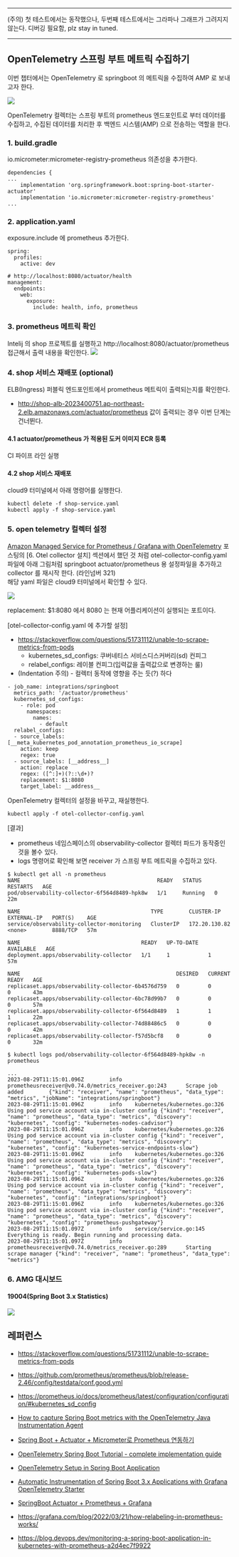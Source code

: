 ******
 (주의) 첫 테스트에서는 동작했으나, 두번째 테스트에서는 그라파나 그래프가 그려지지 않는다. 디버깅 필요함, plz stay in tuned.
******

## OpenTelemetry 스프링 부트 메트릭 수집하기 ##

이번 챕터에서는 OpenTelemetry 로 springboot 의 메트릭을 수집하여 AMP 로 보내고자 한다. 

![](https://github.com/gnosia93/eks-on-aws/blob/main/images/otel-collector-position.png)

OpenTelemetry 컬렉터는 스프링 부트의 prometheus 엔드포인트로 부터 데이터를 수집하고, 수집된 데이터를 처리한 후 백엔드 시스템(AMP) 으로 전송하는 역할을 한다.

### 1. build.gradle ###

io.micrometer:micrometer-registry-prometheus 의존성을 추가한다.
```
dependencies {
...
	implementation 'org.springframework.boot:spring-boot-starter-actuator'
	implementation 'io.micrometer:micrometer-registry-prometheus'   
...
```

### 2. application.yaml ###

exposure.include 에 prometheus 추가한다.
```
spring:
  profiles:
    active: dev

# http://localhost:8080/actuator/health
management:
  endpoints:
    web:
      exposure:
        include: health, info, prometheus
```

### 3. prometheus 메트릭 확인 ###

Intelij 의 shop 프로젝트를 실행하고 http://localhost:8080/actuator/prometheus 접근해서 출력 내용을 확인한다.
![](https://github.com/gnosia93/eks-on-aws/blob/main/images/springboot-prometheus.png)


### 4. shop 서비스 재배포 (optional) ###

ELB(Ingress) 퍼블릭 엔드포인트에서 prometheus 메트릭이 출력되는지를 확인한다. 
* http://shop-alb-2023400751.ap-northeast-2.elb.amazonaws.com/actuator/prometheus
값이 출력되는 경우 이번 단계는 건너뛴다.
  
#### 4.1 actuator/prometheus 가 적용된 도커 이미지 ECR 등록 ####
CI 파이프 라인 실행

#### 4.2 shop 서비스 재배포 ####
cloud9 터미널에서 아래 명령어를 실행한다. 
```
kubectl delete -f shop-service.yaml
kubectl apply -f shop-service.yaml
```

### 5. open telemetry 컬렉터 설정 ###

[Amazon Managed Service for Prometheus / Grafana with OpenTelemetry](https://github.com/gnosia93/eks-on-aws/blob/main/tutorial/eks-amp.md) 포스팅의 [6. Otel collector 설치] 섹션에서 했던 것 처럼 otel-collector-config.yaml 파일에 아래 그림처럼 springboot actuator/prometheus 용 설정파일을 추가하고 collector 를 재시작 한다. (라인넘버 321)  
해당 yaml 파일은 cloud9 터미널에서 확인할 수 있다.

![](https://github.com/gnosia93/eks-on-aws/blob/main/images/otel-collector-config-springboot.png)

replacement: $1:8080 에서 8080 는 현재 어플리케이션이 실행되는 포트이다. 

[otel-collector-config.yaml 에 추가할 설정]
* https://stackoverflow.com/questions/51731112/unable-to-scrape-metrics-from-pods
  * kubernetes_sd_configs: 쿠버네티스 서비스디스커버리(sd) 컨피그
  * relabel_configs: 레이블 컨피그(입력값을 출력값으로 변경하는 룰)
* (Indentation 주의) - 컬렉터 동작에 영향을 주는 듯(?) 하다
  
```
- job_name: integrations/springboot
  metrics_path: '/actuator/prometheus'
  kubernetes_sd_configs:
    - role: pod
      namespaces:
        names:
          - default
  relabel_configs:
  - source_labels: [__meta_kubernetes_pod_annotation_prometheus_io_scrape]
    action: keep
    regex: true
  - source_labels: [__address__]
    action: replace
    regex: ([^:]+)(?::\d+)?
    replacement: $1:8080
    target_label: __address__
```

OpenTelemetry 컬렉터의 설정을 바꾸고, 재실행한다. 
```
kubectl apply -f otel-collector-config.yaml
```

[결과]
* prometheus 네임스페이스의 observability-collector 컬렉터 파드가 동작중인 것을 볼수 있다.
* logs 명령어로 확인해 보면 receiver 가 스프링 부트 메트릭을 수집하고 있다. 
```
$ kubectl get all -n prometheus
NAME                                           READY   STATUS    RESTARTS   AGE
pod/observability-collector-6f564d8489-hpk8w   1/1     Running   0          22m

NAME                                         TYPE        CLUSTER-IP      EXTERNAL-IP   PORT(S)    AGE
service/observability-collector-monitoring   ClusterIP   172.20.130.82   <none>        8888/TCP   57m

NAME                                      READY   UP-TO-DATE   AVAILABLE   AGE
deployment.apps/observability-collector   1/1     1            1           57m

NAME                                                 DESIRED   CURRENT   READY   AGE
replicaset.apps/observability-collector-6b4576d759   0         0         0       43m
replicaset.apps/observability-collector-6bc78d99b7   0         0         0       57m
replicaset.apps/observability-collector-6f564d8489   1         1         1       22m
replicaset.apps/observability-collector-74d88486c5   0         0         0       42m
replicaset.apps/observability-collector-f57d5bcf8    0         0         0       32m

$ kubectl logs pod/observability-collector-6f564d8489-hpk8w -n prometheus

...
2023-08-29T11:15:01.096Z        info    prometheusreceiver@v0.74.0/metrics_receiver.go:243      Scrape job added        {"kind": "receiver", "name": "prometheus", "data_type": "metrics", "jobName": "integrations/springboot"}
2023-08-29T11:15:01.096Z        info    kubernetes/kubernetes.go:326    Using pod service account via in-cluster config {"kind": "receiver", "name": "prometheus", "data_type": "metrics", "discovery": "kubernetes", "config": "kubernetes-nodes-cadvisor"}
2023-08-29T11:15:01.096Z        info    kubernetes/kubernetes.go:326    Using pod service account via in-cluster config {"kind": "receiver", "name": "prometheus", "data_type": "metrics", "discovery": "kubernetes", "config": "kubernetes-service-endpoints-slow"}
2023-08-29T11:15:01.096Z        info    kubernetes/kubernetes.go:326    Using pod service account via in-cluster config {"kind": "receiver", "name": "prometheus", "data_type": "metrics", "discovery": "kubernetes", "config": "kubernetes-pods-slow"}
2023-08-29T11:15:01.096Z        info    kubernetes/kubernetes.go:326    Using pod service account via in-cluster config {"kind": "receiver", "name": "prometheus", "data_type": "metrics", "discovery": "kubernetes", "config": "integrations/springboot"}
2023-08-29T11:15:01.096Z        info    kubernetes/kubernetes.go:326    Using pod service account via in-cluster config {"kind": "receiver", "name": "prometheus", "data_type": "metrics", "discovery": "kubernetes", "config": "prometheus-pushgateway"}
2023-08-29T11:15:01.097Z        info    service/service.go:145  Everything is ready. Begin running and processing data.
2023-08-29T11:15:01.097Z        info    prometheusreceiver@v0.74.0/metrics_receiver.go:289      Starting scrape manager {"kind": "receiver", "name": "prometheus", "data_type": "metrics"}
```

### 6. AMG 대시보드 ###

#### 19004(Spring Boot 3.x Statistics) ####
![](https://github.com/gnosia93/eks-on-aws/blob/main/images/amg-springboot.png)



## 레퍼런스 ##

* https://stackoverflow.com/questions/51731112/unable-to-scrape-metrics-from-pods
  
* https://github.com/prometheus/prometheus/blob/release-2.46/config/testdata/conf.good.yml

* https://prometheus.io/docs/prometheus/latest/configuration/configuration/#kubernetes_sd_config

* [How to capture Spring Boot metrics with the OpenTelemetry Java Instrumentation Agent](https://grafana.com/blog/2022/05/04/how-to-capture-spring-boot-metrics-with-the-opentelemetry-java-instrumentation-agent/)
  
* [Spring Boot + Actuator + Micrometer로 Prometheus 연동하기](https://velog.io/@windsekirun/Spring-Boot-Actuator-Micrometer%EB%A1%9C-Prometheus-%EC%97%B0%EB%8F%99%ED%95%98%EA%B8%B0)

* [OpenTelemetry Spring Boot Tutorial - complete implementation guide](https://signoz.io/blog/opentelemetry-spring-boot/)
  
* [OpenTelemetry Setup in Spring Boot Application](https://www.baeldung.com/spring-boot-opentelemetry-setup)
  
* [Automatic Instrumentation of Spring Boot 3.x Applications with Grafana OpenTelemetry Starter](https://grafana.com/docs/opentelemetry/instrumentation/java/spring-starter/)
  
* [SpringBoot Actuator + Prometheus + Grafana](https://jydlove.tistory.com/70)

* https://grafana.com/blog/2022/03/21/how-relabeling-in-prometheus-works/

* https://blog.devops.dev/monitoring-a-spring-boot-application-in-kubernetes-with-prometheus-a2d4ec7f9922
